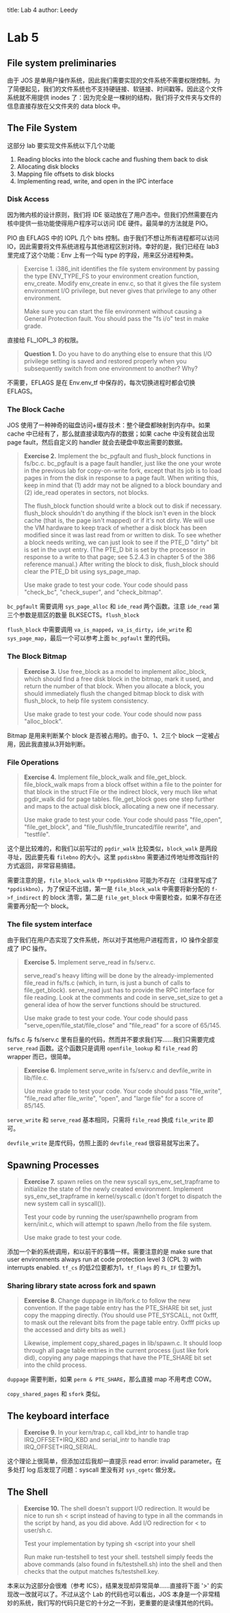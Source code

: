 title: Lab 4
author: Leedy

# Lab 5

## File system preliminaries

由于 JOS 是单用户操作系统，因此我们需要实现的文件系统不需要权限控制。为了简便起见，我们的文件系统也不支持硬链接、软链接、时间戳等。因此这个文件系统就不用提供 inodes 了：因为完全是一棵树的结构，我们将子文件夹与文件的信息直接存放在父文件夹的 data block 中。

## The File System

这部分 lab 要实现文件系统以下几个功能

1. Reading blocks into the block cache and flushing them back to disk
2. Allocating disk blocks
3. Mapping file offsets to disk blocks
4. Implementing read, write, and open in the IPC interface

### Disk Access

因为微内核的设计原则，我们将 IDE 驱动放在了用户态中。但我们仍然需要在内核中提供一些功能使得用户程序可以访问 IDE 硬件。最简单的方法就是 PIO。

PIO 由 EFLAGS 中的 IOPL 几个 bits 控制。由于我们不想让所有进程都可以访问 IO，因此需要将文件系统进程与其他进程区别对待。幸好的是，我们已经在 lab3 里完成了这个功能：Env 上有一个叫 type 的字段，用来区分进程种类。

> Exercise 1. i386_init identifies the file system environment by passing the type ENV_TYPE_FS to your environment creation function, env_create. Modify env_create in env.c, so that it gives the file system environment I/O privilege, but never gives that privilege to any other environment.
>
> Make sure you can start the file environment without causing a General Protection fault. You should pass the "fs i/o" test in make grade.

直接给 FL_IOPL_3 的权限。

> **Question 1.** Do you have to do anything else to ensure that this I/O privilege setting is saved and restored properly when you subsequently switch from one environment to another? Why?

不需要，EFLAGS 是在 Env.env_tf 中保存的，每次切换进程时都会切换 EFLAGS。

### The Block Cache

JOS 使用了一种神奇的磁盘访问+缓存技术：整个硬盘都映射到内存中。如果 cache 中已经有了，那么就直接读取内存的数据；如果 cache 中没有就会出现 page fault，然后自定义的 handler 就会去硬盘中取出需要的数据。

> **Exercise 2.** Implement the bc_pgfault and flush_block functions in fs/bc.c. bc_pgfault is a page fault handler, just like the one your wrote in the previous lab for copy-on-write fork, except that its job is to load pages in from the disk in response to a page fault. When writing this, keep in mind that (1) addr may not be aligned to a block boundary and (2) ide_read operates in sectors, not blocks.
>
> The flush_block function should write a block out to disk if necessary. flush_block shouldn't do anything if the block isn't even in the block cache (that is, the page isn't mapped) or if it's not dirty. We will use the VM hardware to keep track of whether a disk block has been modified since it was last read from or written to disk. To see whether a block needs writing, we can just look to see if the PTE_D "dirty" bit is set in the uvpt entry. (The PTE_D bit is set by the processor in response to a write to that page; see 5.2.4.3 in chapter 5 of the 386 reference manual.) After writing the block to disk, flush_block should clear the PTE_D bit using sys_page_map.
>
> Use make grade to test your code. Your code should pass "check_bc", "check_super", and "check_bitmap".

`bc_pgfault` 需要调用 `sys_page_alloc` 和 `ide_read` 两个函数。注意 `ide_read` 第三个参数是扇区的数量 BLKSECTS。`flush_block`

`flush_block` 中需要调用 `va_is_mapped`，`va_is_dirty`，`ide_write` 和 `sys_page_map`，最后一个可以参考上面 `bc_pgfault` 里的代码。

### The Block Bitmap

> **Exercise 3.** Use free_block as a model to implement alloc_block, which should find a free disk block in the bitmap, mark it used, and return the number of that block. When you allocate a block, you should immediately flush the changed bitmap block to disk with flush_block, to help file system consistency.
>
> Use make grade to test your code. Your code should now pass "alloc_block".

Bitmap 是用来判断某个 block 是否被占用的。由于0、1、2三个 block 一定被占用，因此我直接从3开始判断。

### File Operations

> **Exercise 4.** Implement file_block_walk and file_get_block. file_block_walk maps from a block offset within a file to the pointer for that block in the struct File or the indirect block, very much like what pgdir_walk did for page tables. file_get_block goes one step further and maps to the actual disk block, allocating a new one if necessary.
>
> Use make grade to test your code. Your code should pass "file_open", "file_get_block", and "file_flush/file_truncated/file rewrite", and "testfile".

这个是比较难的，和我们以前写过的 `pgdir_walk` 比较类似，`block_walk` 是两段寻址，因此要先看 `filebno` 的大小。这里 `ppdiskbno` 需要通过传地址修改指针的方式返回，非常容易搞错。

需要注意的是，`file_block_walk` 中 `**ppdiskbno` 可能为不存在（注释里写成了 `*ppdiskbno`），为了保证不出错，第一是 `file_block_walk` 中需要将新分配的 `f->f_indirect` 的 block 清零，第二是 `file_get_block` 中需要检查，如果不存在还需要再分配一个 block。

### The file system interface

由于我们在用户态实现了文件系统，所以对于其他用户进程而言，IO 操作全部变成了 IPC 操作。

> **Exercise 5.** Implement serve_read in fs/serv.c.
>
> serve_read's heavy lifting will be done by the already-implemented file_read in fs/fs.c (which, in turn, is just a bunch of calls to file_get_block). serve_read just has to provide the RPC interface for file reading. Look at the comments and code in serve_set_size to get a general idea of how the server functions should be structured.
>
> Use make grade to test your code. Your code should pass "serve_open/file_stat/file_close" and "file_read" for a score of 65/145.

fs/fs.c 与 fs/serv.c 里有巨量的代码，然而并不要求我们写……我们只需要完成 `serve_read` 函数。这个函数只是调用 `openfile_lookup` 和 `file_read` 的 wrapper 而已，很简单。

> **Exercise 6.** Implement serve_write in fs/serv.c and devfile_write in lib/file.c.
>
> Use make grade to test your code. Your code should pass "file_write", "file_read after file_write", "open", and "large file" for a score of 85/145.

`serve_write` 和 `serve_read` 基本相同，只需将 `file_read` 换成 `file_write` 即可。

`devfile_write` 是库代码，仿照上面的 `devfile_read` 很容易就写出来了。

## Spawning Processes

> **Exercise 7.** spawn relies on the new syscall sys_env_set_trapframe to initialize the state of the newly created environment. Implement sys_env_set_trapframe in kernel/syscall.c (don't forget to dispatch the new system call in syscall()).
>
> Test your code by running the user/spawnhello program from kern/init.c, which will attempt to spawn /hello from the file system.
>
> Use make grade to test your code.

添加一个新的系统调用，和以前干的事情一样。需要注意的是 make sure that user environments always run at code protection level 3 (CPL 3) with interrupts enabled. `tf_cs` 的低2位要都为1，`tf_flags` 的 `FL_IF` 位要为1。

### Sharing library state across fork and spawn

> **Exercise 8.** Change duppage in lib/fork.c to follow the new convention. If the page table entry has the PTE_SHARE bit set, just copy the mapping directly. (You should use PTE_SYSCALL, not 0xfff, to mask out the relevant bits from the page table entry. 0xfff picks up the accessed and dirty bits as well.)
>
> Likewise, implement copy_shared_pages in lib/spawn.c. It should loop through all page table entries in the current process (just like fork did), copying any page mappings that have the PTE_SHARE bit set into the child process.

`duppage` 需要判断，如果 `perm & PTE_SHARE`，那么直接 map 不用考虑 COW。

`copy_shared_pages` 和 `sfork` 类似。

## The keyboard interface

> **Exercise 9.** In your kern/trap.c, call kbd_intr to handle trap IRQ_OFFSET+IRQ_KBD and serial_intr to handle trap IRQ_OFFSET+IRQ_SERIAL.

这个理论上很简单，但添加过后我却一直提示 read error: invalid parameter。在多处打 log 后发现了问题：syscall 里没有对 `sys_cgetc` 做分发。

## The Shell

> **Exercise 10.** The shell doesn't support I/O redirection. It would be nice to run sh < script instead of having to type in all the commands in the script by hand, as you did above. Add I/O redirection for < to user/sh.c.
>
> Test your implementation by typing sh <script into your shell
>
> Run make run-testshell to test your shell. testshell simply feeds the above commands (also found in fs/testshell.sh) into the shell and then checks that the output matches fs/testshell.key.

本来以为这部分会很难（参考 ICS），结果发现却异常简单……直接将下面 '>' 的实现改一改就可以了。不过从这个 Lab 的代码也可以看出，JOS 本身是一个非常精妙的系统，我们写的代码只是它的十分之一不到，更重要的是读懂其他的代码。
